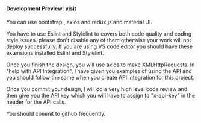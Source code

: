 # 
#### Development Preview: [visit](https://dash-kohl.vercel.app/)
You can use bootstrap , axios and redux.js and  material UI.

You have to use Eslint and Stylelint to covers both code quality and coding style issues. please don't disable any of them otherwise your work will not deploy successfully. If you are using VS code editor you should have these extensions installed Eslint and Stylelint.

Once you finish the design, you will use axios to make XMLHttpRequests. In "help with API Integration", I have given you examples of using the API and you should follow the same when you create API integration for this project.

Once you commit your design, I will do a very high level code review and then give you the API key which you will have to assign to "x-api-key" in the header for the API calls.

You should commit to github frequently.
